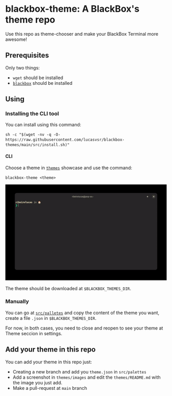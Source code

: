 # blackbox-theme: A BlackBox's theme repo
Use this repo as theme-chooser and make your BlackBox Terminal more awesome!

## Prerequisites
Only two things:

- `wget` should be installed
- [`blackbox`](https://gitlab.gnome.org/raggesilver/blackbox/) should be installed

## Using

### Installing the CLI tool
You can install using this command:
```console
sh -c "$(wget -nv -q -O- https://raw.githubusercontent.com/lucasvsr/blackbox-themes/main/src/install.sh)"
```

#### CLI

Choose a theme in [`themes`](themes/README.md) showcase and use the command:
```console
blackbox-theme <theme>
```

![command](src/utils/gifs/command.gif)

The theme should be downloaded at `$BLACKBOX_THEMES_DIR`.

### Manually
You can go at [`src/palletes`](src/palettes/) and copy the content of the theme you want, create a file `.json` in `$BLACKBOX_THEMES_DIR`.

For now, in both cases, you need to close and reopen to see your theme at Theme seccion in settings.

## Add your theme in this repo
You can add your theme in this repo just:

- Creating a new branch and add you `theme.json` in `src/palettes`
- Add a screenshot in  `themes/images` and edit the `themes/README.md` with the image you just add.
- Make a pull-request at `main` branch
